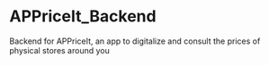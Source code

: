 # APPriceIt_Backend

Backend for APPriceIt, an app to digitalize and consult the prices of physical stores around you
